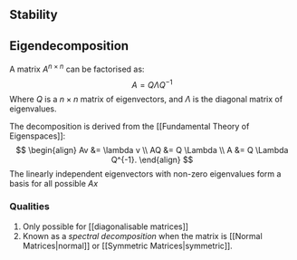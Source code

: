 ## Stability

## Eigendecomposition
A matrix $A^{n \times n}$ can be factorised as:
$$A=Q \Lambda Q^{-1}$$
Where $Q$ is a $n \times n$ matrix of eigenvectors, and $\Lambda$ is the diagonal matrix of eigenvalues.

The decomposition is derived from the [[Fundamental Theory of Eigenspaces]]:
$$
\begin{align}
Av &= \lambda v \\
AQ &= Q \Lambda \\
A &= Q \Lambda Q^{-1}.
\end{align}
$$
The linearly independent eigenvectors with non-zero eigenvalues form a basis for all possible $Ax$

### Qualities
1. Only possible for [[diagonalisable matrices]]
2. Known as a *spectral decomposition* when the matrix is [[Normal Matrices|normal]] or [[Symmetric Matrices|symmetric]].